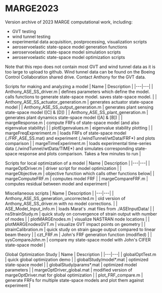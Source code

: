 # MARGE2023

Version archive of 2023 MARGE computational work, including:
- GVT testing
- wind tunnel testing
- experimental data acquisition, postprocessing, visualization scripts
- aeroservoelastic state-space model generation functions
- aeroservoelastic state-space model simulation scripts
- aeroservoelastic state-space model optimization scripts

Note that this repo does not contain most GVT and wind tunnel data as it is too large to upload to github. Wind tunnel data can be found on the Boeing Control Collaboration shared drive. Contact Anthony for the GVT data.

Scripts for making and analyzing a model
| Name | Description |
|---|---|
| Anthony_ASE_SS_driver.m | defines parameters which define the model. calls functions to generate state-space model. saves state-space model. |
| Anthony_ASE_SS_actuator_generation.m | generates actuator state-space model |
| Anthony_ASE_SS_output_generation.m | generates plant sensing state-space model ([C] & [D]) |
| Anthony_ASE_SS_plant_generation.m | generates plant dynamics state-space model ([A] & [B]) |
| margeResponse.m | compute FRFs of state-space model (and also eigenvalue stability) |
| plotEigenvalues.m | eigenvalue stability plotting |
| margeFreqExpreriment.m | loads FRFs of state-space model (./FRF_ASE_SS.mat) and experiment (./windTunnel/wtData/FRF*) and plots comparison |
| margeTimeExperiment.m | loads experimental time-series data (./windTunnel/wtData/TIME*) and simulates corresponding state-space response and plots comparison. Takes a few minutes to run |

Scripts for local optimization of a model
| Name | Description |
|---|---|
| margeOptDriver.m | driver script for model optimization |
| margeObjective.m | objective function which calls other functions below|
| margeComputeFRF.m | computes model FRF |
| margeCompareFRF.m | computes residual between model and experiment |

Miscellaneous scripts
| Name | Description |
|---|---|
| Anthony_ASE_SS_generation_uncorrected.m | old version of Anthony_ASE_SS_driver.m with no model corrections. |
| ASE_Model_Input_info.m | loads Marat's .mat files from ./ASEInputData/ |
| nsStrainStudy.m | quick study on convergence of strain output with number of modes |
| plotMARGEnodes.m | visualize NASTRAN node locations |
| plotMARGEnodesGVT.m | visualize GVT impact points on geometry |
| strainCalibration.m | quick study on strain gauge output compared to linear beam theory |
| czt_FRF.m | John's FRF generation function (modified) |
| sysCompareJohn.m | compare my state-space model with John's CIFER state-space model |

Global Optimization Study
| Name | Description |
|---|---|
| globalOptTest.m | quick global optimization demo |
| globalStudy/model*.mat | optimized state-space model |
| globalStudy/params*.mat | optimized model parameters |
| margeOptDriver_global.mat | modified version of margeOptDriver.mat for global optimization |
| plot_FRF_compare.m | generate FRFs for multiple state-space models and plot them against experiment |
